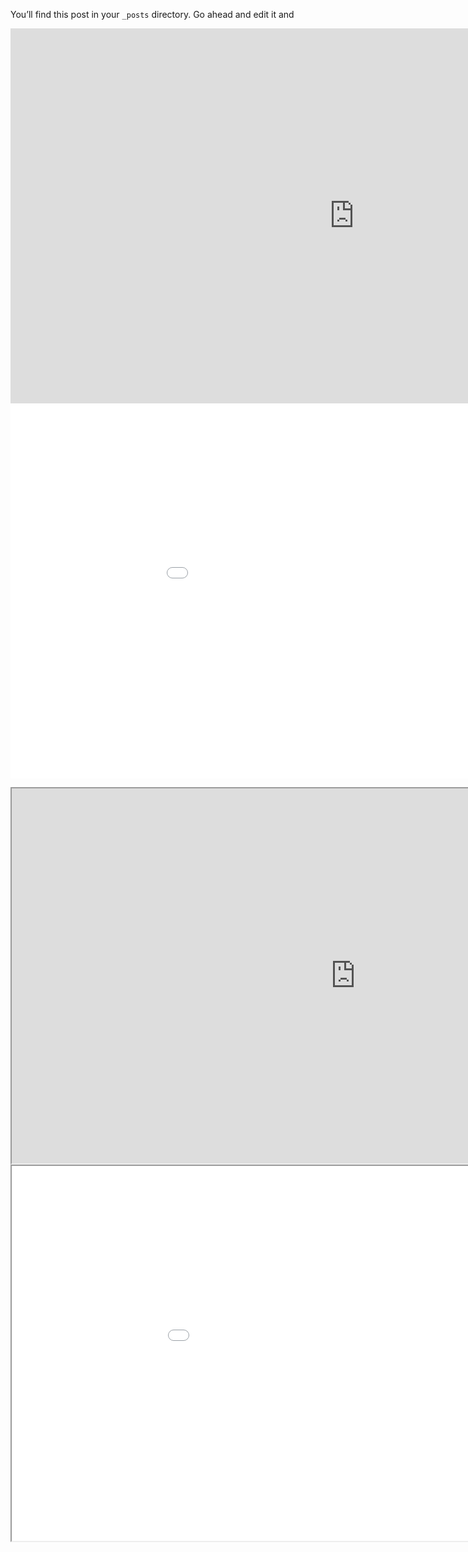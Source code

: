 <!-- ---
layout: post
title:  "Welcome to Jekyll!"
date:   2023-03-21 12:07:31 +0100
categories: jekyll update
--- -->
You’ll find this post in your `_posts` directory. Go ahead and edit it and 
<!-- ![alt text](https://raw.githubusercontent.com/ToreVang/ToreVang.github.io/main/assets/images/Polarplot.png) -->

<!-- <embed 
       type="text/html" 
       src="./custom_filename.html"
       width="1300"
       height="800"
       >
</embed> -->
<!-- <embed
       type="text/html" 
       src="https://raw.githubusercontent.com/ToreVang/ToreVang.github.io/main/assets/images/periodic.html"
       width="1100"
       height="600"
       >
</embed> -->
<embed
       type="text/html" 
       src="https://raw.githubusercontent.com/ToreVang/ToreVang.github.io/main/public/periodic.html"
       width="1100"
       height="600"
       >
</embed>
<embed
       type="text/html" 
       src="/home/tore/Documents/Socialdata/ToreVang.github.io/public.html"
       width="1100"
       height="600"
       >
</embed>
<iframe src="https://raw.githubusercontent.com/ToreVang/ToreVang.github.io/main/public/periodic.html" width="1100" height="600"></iframe>
<iframe src="/home/tore/Documents/Socialdata/ToreVang.github.io/public.html" width="1100" height="600"></iframe>
